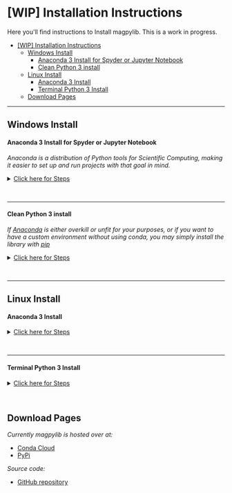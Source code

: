 # [WIP] Installation Instructions

Here you'll find instructions to Install magpylib. This is a work in progress.

- [[WIP] Installation Instructions](#wip-installation-instructions)
  - [Windows Install](#windows-install)
      - [Anaconda 3 Install for Spyder or Jupyter Notebook](#anaconda-3-install-for-spyder-or-jupyter-notebook)
      - [Clean Python 3 install](#clean-python-3-install)
  - [Linux Install](#linux-install)
      - [Anaconda 3 Install](#anaconda-3-install)
      - [Terminal Python 3 Install](#terminal-python-3-install)
  - [Download Pages](#download-pages)
  
  
---

## Windows Install

#### Anaconda 3 Install for Spyder or Jupyter Notebook

_Anaconda is a distribution of Python tools for Scientific Computing, making it easier to set up and run projects with that goal in mind._

<details>

<a href=#anaconda-3-install-for-spyder-or-jupyter-notebook><summary> Click here for Steps </summary></a>

1. [Download Anaconda][anaconda]
2. Start Anaconda Navigator 
3. On the interface, go to `Environments` and choose the environment you wish to install magpylib in. For this example, we will use the base environment:
   ![](../_static/images/install_guide/anaconda0.png)
4. Look for magpylib in the Package search bar
   ![](../_static/images/install_guide/anaconda.png)
5. On the Anaconda interface, in the Home tab, select your environment and Open Spyder/Jupyter 
   ![](../_static/images/install_guide/anaconda2.png)

```eval_rst
6. Run the example script :doc:`x_examples` .
```

</details>

&nbsp;
&nbsp;

--- 

#### Clean Python 3 install

_If [Anaconda][anaconda] is either overkill or unfit for your purposes, or if you want to have a custom environment without using conda, you may simply install the library with [pip]_

<details>


<a href=#clean-python-3-install><summary> Click here for Steps </summary></a>

1. Install [Python][python3]
2. Open `cmd.exe`
3. Add Python to your path
   - [External Guide on setting up Python + pip](https://projects.raspberrypi.org/en/projects/using-pip-on-windows/5)
4. Install magpylib with the following command:
    ```
    python -m pip install magpylib
    ```
</details>

&nbsp;
&nbsp;

---

## Linux Install

#### Anaconda 3 Install

<details>

<a href="#anaconda-3-install"><summary> Click here for Steps </summary></a>

1. [Download Anaconda][anaconda]
2. Open a terminal window and type `anaconda-navigator`
3. On the interface, go to `Environments` and choose the environment you wish to install magpylib in. For this example, we will use the base environment:
   ![](../_static/images/install_guide/anaconda0.png)
4. Look for magpylib in the Package search bar
   ![](../_static/images/install_guide/anaconda.png)
5. On the Anaconda interface, in the Home tab, select your environment and Open Spyder/Jupyter 
   ![](../_static/images/install_guide/anaconda2.png)

```eval_rst
6. Run the example script :doc:`x_examples` .
```

</details>

&nbsp;
&nbsp;

---

#### Terminal Python 3 Install

<details>


<a href="#terminal-python-3-install"><summary> Click here for Steps </summary></a>

1. Install [Python][python3]
2. Open your Terminal
3. Install magpylib with the following command:
    ```
    pip install magpylib
    ```
</details>

&nbsp;
&nbsp;

## Download Pages

_Currently magpylib is hosted over at:_
- [Conda Cloud][CondaCloud]
- [PyPi][PyPi]

_Source code:_
- [GitHub repository][GitHub]



[pip]: https://pip.pypa.io/en/stable/installing/
[anaconda]: https://www.anaconda.com/distribution/
[python3]: https://www.python.org/downloads/
[CondaCloud]:  https://mystery-404.herokuapp.com/
[GitHub]:  https://mystery-404.herokuapp.com/
[PyPi]:  https://mystery-404.herokuapp.com/